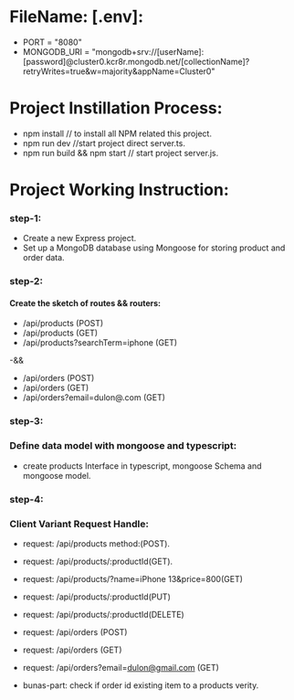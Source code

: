 # FileName: [.env]:
 - PORT = "8080"
 - MONGODB_URI = "mongodb+srv://[userName]:[password]@cluster0.kcr8r.mongodb.net/[collectionName]?retryWrites=true&w=majority&appName=Cluster0"

# Project Instillation Process:
- npm install                  // to install all NPM related this project.
- npm run dev                 //start project direct server.ts.
- npm run build && npm start // start project server.js.

# Project Working Instruction:

### step-1:
- Create a new Express project.
- Set up a MongoDB database using Mongoose for storing product and order data.

### step-2:
#### Create the sketch of routes && routers:

- /api/products (POST)
- /api/products (GET)
- /api/products?searchTerm=iphone (GET)
 
 -&&

- /api/orders (POST)
- /api/orders (GET)
- /api/orders?email=dulon@.com (GET)

### step-3:
### Define data model with mongoose and typescript:
- create products Interface in typescript, mongoose Schema and mongoose model.

### step-4:
### Client Variant Request Handle:
- request: /api/products method:(POST).
- request: /api/products/:productId(GET).
- request: /api/products/?name=iPhone 13&price=800(GET)
- request: /api/products/:productId(PUT)
- request: /api/products/:productId(DELETE)

- request: /api/orders (POST)
- request: /api/orders (GET)
- request: /api/orders?email=dulon@gmail.com (GET)

- bunas-part: check if order id existing item to a products verity.


<!-- **bold text** -->
<!-- ***italic text*** -->



